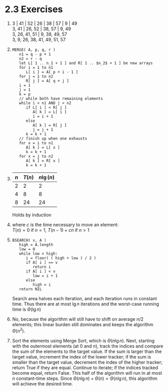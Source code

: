 # 2.3 Exercises

1. 3 | 41 | 52 | 26 | 38 | 57 | 9 | 49\
   3, 41 | 26, 52 | 38, 57 | 9, 49\
   3, 26, 41, 51 | 9, 38, 49, 57\
   3, 9, 26, 38, 41, 49, 51, 57

2. ```
   MERGE( A, p, q, r )
      n1 = q - p + 1
      n2 = r - q
      let L[ 1 .. n_1 + 1 ] and R[ 1 .. $n_2$ + 1 ] be new arrays
      for i = 1 to n1
         L[ i ] = A[ p + i - 1 ]
      for j = 1 to n2
         R[ j ] = A[ q + j ]
      i = 1
      j = 1
      k = p
      // while both have remaining elements
      while i < n1 AND j < n2
         if L[ i ] < R[ j ]
            A[ k ] = L[ i ]
            i = i + 1
         else
            A[ k ] = R[ j ]
            j = j + 1
         k = k + 1
      // finish up when one exhausts
      for x = i to n1
         A[ k ] = L[ x ]
         k = k + 1
      for x = j to n2
         A[ k ] = R[ x ]
         k = k + 1
   ```

3. | $n$ | $T(n)$ | $n\lg(n)$ |
   |-----|--------|-----------|
   |2|2|2|
   |4|8|8|
   |8|24|24|
   Holds by induction

4. where $c$ is the time necessary to move an element:\
   $T(n) = 0$ if $n = 1$, $T(n-1) + cn$ if $n > 1$

5. ```
   BSEARCH( v, A )
      high = A.length
      low = 0
      while low < high:
         i = floor( ( high + low ) / 2 )
         if A[ i ] == v
            return i
         if A[ i ] < v
            low = i + 1
         else
            high = i
      return NIL
   ```
   Search area halves each iteration, and each iteration runs in constant time. Thus there are at most $\lg{n}$ iterations and the worst-case running time is $\Theta(\lg{n})$

6. No, because the algorithm will still have to shift on average $n/2$ elements; this linear burden still dominates and keeps the algorithm $\Theta(n^2)$.

7. Sort the elements using Merge Sort, which is $\Theta(n\lg{n})$. Next, starting with the outermost elements (at $0$ and $n$), track the indices and compare the sum of the elements to the target value. If the sum is larger than the target value, increment the index of the lower tracker; if the sum is smaller than the target value, decrement the index of the higher tracker; return True if they are equal. Continue to iterate; if the indices tracked become equal, return False. This half of the algorithm will run in at most $n$ constant-time steps. Since $\Theta(n\lg{n}) + \Theta(n) = \Theta(n\lg{n})$, this algorithm will achieve the desired time.